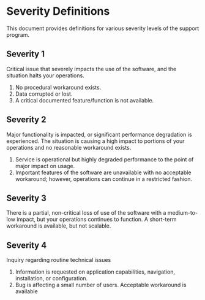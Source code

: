 # Severity Definitions
This document provides definitions for various severity levels of the support
program.

## Severity 1
Critical issue that severely impacts the use of the software, and the situation
halts your operations.

1. No procedural workaround exists.
2. Data corrupted or lost.
3. A critical documented feature/function is not available.


## Severity 2
Major functionality is impacted, or significant performance degradation is
experienced. The situation is causing a high impact to portions of your
operations and no reasonable workaround exists.

1. Service is operational but highly degraded performance to the point of major 
   impact on usage.
2. Important features of the software are unavailable with no acceptable
   workaround; however, operations can continue in a restricted fashion.


## Severity 3
There is a partial, non-critical loss of use of the software with a 
medium-to-low impact, but your operations continues to function. A
short-term workaround is available, but not scalable.


## Severity 4
Inquiry regarding routine technical issues
1. Information is requested on application capabilities, navigation,
   installation, or configuration.
2. Bug is affecting a small number of users. Acceptable workaround is available
